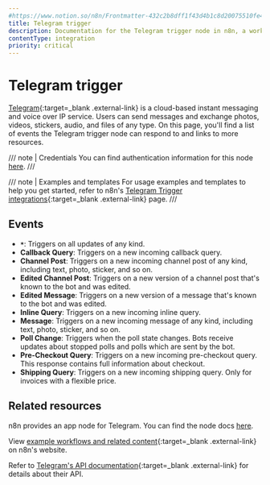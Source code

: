 ```yaml
---
#https://www.notion.so/n8n/Frontmatter-432c2b8dff1f43d4b1c8d20075510fe4
title: Telegram trigger
description: Documentation for the Telegram trigger node in n8n, a workflow automation platform. Includes details of operations and configuration, and links to examples and credentials information.
contentType: integration
priority: critical
---
```


# Telegram trigger

[Telegram](https://telegram.org/){:target=_blank .external-link} is a cloud-based instant messaging and voice over IP service. Users can send messages and exchange photos, videos, stickers, audio, and files of any type. On this page, you'll find a list of events the Telegram trigger node can respond to and links to more resources.

/// note | Credentials
You can find authentication information for this node [here](/integrations/builtin/credentials/telegram/).
///

///  note  | Examples and templates
For usage examples and templates to help you get started, refer to n8n's [Telegram Trigger integrations](https://n8n.io/integrations/telegram-trigger/){:target=_blank .external-link} page.
///

## Events

- **`*`**: Triggers on all updates of any kind.
- **Callback Query**: Triggers on a new incoming callback query.
- **Channel Post**: Triggers on a new incoming channel post of any kind, including text, photo, sticker, and so on.
- **Edited Channel Post**: Triggers on a new version of a channel post that's known to the bot and was edited.
- **Edited Message**: Triggers on a new version of a message that's known to the bot and was edited.
- **Inline Query**: Triggers on a new incoming inline query.
- **Message**: Triggers on a new incoming message of any kind, including text, photo, sticker, and so on.
- **Poll Change**: Triggers when the poll state changes. Bots receive updates about stopped polls and polls which are sent by the bot.
- **Pre-Checkout Query**: Triggers on a new incoming pre-checkout query. This response contains full information about checkout.
- **Shipping Query**: Triggers on a new incoming shipping query. Only for invoices with a flexible price.

## Related resources

n8n provides an app node for Telegram. You can find the node docs [here](/integrations/builtin/credentials/telegram/).

View [example workflows and related content](https://n8n.io/integrations/telegram-trigger/){:target=_blank .external-link} on n8n's website.

Refer to [Telegram's API documentation](https://core.telegram.org/bots/api){:target=_blank .external-link} for details about their API.
